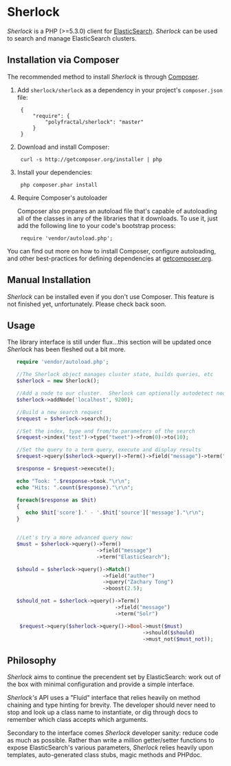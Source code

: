 Sherlock
========

_Sherlock_ is a PHP (>=5.3.0) client for [ElasticSearch](http://www.elasticsearch.org/).  _Sherlock_ can be used to search and manage ElasticSearch clusters.


Installation via Composer
-------------------------
The recommended method to install _Sherlock_ is through [Composer](http://getcomposer.org).

1. Add ``sherlock/sherlock`` as a dependency in your project's ``composer.json`` file:

        {
            "require": {
                "polyfractal/sherlock": "master"
            }
        }

2. Download and install Composer:

        curl -s http://getcomposer.org/installer | php

3. Install your dependencies:

        php composer.phar install

4. Require Composer's autoloader

    Composer also prepares an autoload file that's capable of autoloading all of the classes in any of the libraries that it downloads. To use it, just add the following line to your code's bootstrap process:

        require 'vendor/autoload.php';

You can find out more on how to install Composer, configure autoloading, and other best-practices for defining dependencies at [getcomposer.org](http://getcomposer.org).


Manual Installation
-------------------
_Sherlock_ can be installed even if you don't use Composer.  This feature is not finished yet, unfortunately.  Please check back soon.

Usage
-----
The library interface is still under flux...this section will be updated once _Sherlock_ has been fleshed out a bit more.

```php
   require 'vendor/autoload.php';

   //The Sherlock object manages cluster state, builds queries, etc
   $sherlock = new Sherlock();

   //Add a node to our cluster.  Sherlock can optionally autodetect nodes given one starting seed
   $sherlock->addNode('localhost', 9200);

   //Build a new search request
   $request = $sherlock->search();

   //Set the index, type and from/to parameters of the search
   $request->index("test")->type("tweet")->from(0)->to(10);

   //Set the query to a term query, execute and display results
   $request->query($sherlock->query()->Term()->field("message")->term("ElasticSearch"));

   $response = $request->execute();

   echo "Took: ".$response->took."\r\n";
   echo "Hits: ".count($response)."\r\n";

   foreach($response as $hit)
   {
      echo $hit['score'].' - '.$hit['source']['message']."\r\n";
   }


   //Let's try a more advanced query now:
   $must = $sherlock->query()->Term()
                             ->field("message")
                             ->term("ElasticSearch");

   $should = $sherlock->query()->Match()
                               ->field("author")
                               ->query("Zachary Tong")
                               ->boost(2.5);

   $should_not = $sherlock->query()->Term()
                                   ->field("message")
                                   ->term("Solr")

    $request->query($sherlock->query()->Bool->must($must)
                                            ->should($should)
                                            ->must_not($must_not));

```


Philosophy
----------
_Sherlock_ aims to continue the precendent set by ElasticSearch: work out of the box with minimal configuration and provide a simple interface.

_Sherlock's_ API uses a "Fluid" interface that relies heavily on method chaining and type hinting for brevity.  The developer should never need to stop and look up a class name to instantiate, or dig through docs to remember which class accepts which arguments.

Secondary to the interface comes _Sherlock_ developer sanity: reduce code as much as possible.  Rather than write a million getter/setter functions to expose ElasticSearch's various parameters, _Sherlock_ relies heavily upon templates, auto-generated class stubs, magic methods and PHPdoc.

